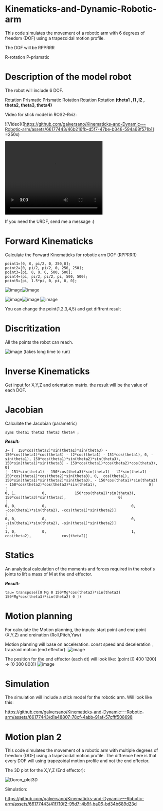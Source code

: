 # Kinematicks-and-Dynamic-Robotic-arm
This code simulates the movement of a robotic arm with 6 degrees of freedom (DOF) using a trapezoidal motion profile.

The DOF will be RPPRRR

R-rotation
P-prismatic

# Description of the model robot
The robot will include 6 DOF.

Rotation Prismatic Prismatic Rotation Rotation Rotation
**(theta1 , l1 ,l2 , theta2, theta3, theta4)**

Video for stick model in ROS2-Rviz:

![Video]([https://github.com/galversano/Kinematicks-and-Dynamic---Robotic-arm/assets/66177443/46b216fb-d5f7-47be-b348-594a68f571b1] =250x)

<video width="320" height="240" controls>
  <source src="https://github.com/galversano/Kinematicks-and-Dynamic---Robotic-arm/raw/main/assets/66177443/6d6b4562-a33b-4b2d-9796-259b186d10c2.mp4" type="video/mp4">
  Your browser does not support the video tag.
</video>





If you need the URDF, send me a message :)


# Forward Kinematicks
Calculate the Forward Kinematicks for robotic arm DOF (RPPRRR)

    point1=[0, 0, pi/2, 0, 250,0];
    point2=[0, pi/2, pi/2, 0, 250, 250];
    point3=[pi, 0, 0, 0, 500, 500];
    point4=[pi, pi/2, pi/2, pi, 500, 500];
    point5=[pi, 1.5*pi, 0, pi, 0, 0];

![image](https://github.com/galversano/Kinematicks-and-Dynamic---Robotic-arm/assets/66177443/2cd94530-bdd9-4cee-96d3-244e071bf2a0)![image](https://github.com/galversano/Kinematicks-and-Dynamic---Robotic-arm/assets/66177443/793c650c-1c64-46a1-b082-d7398d3df567)

![image](https://github.com/galversano/Kinematicks-and-Dynamic---Robotic-arm/assets/66177443/c2f29975-0c4d-4303-aad0-25edc0f66b10)![image](https://github.com/galversano/Kinematicks-and-Dynamic---Robotic-arm/assets/66177443/3f8a355b-3e9c-42d0-ac5e-57615373feea)
![image](https://github.com/galversano/Kinematicks-and-Dynamic---Robotic-arm/assets/66177443/6018ec23-0c18-4ee2-b026-51c3b0f2113f)


You can change the point(1,2,3,4,5) and get diffrent result

# Discritization
All the points the robot can reach. 

![image](https://github.com/galversano/Kinematicks-and-Dynamic---Robotic-arm/assets/66177443/e52abb79-4db8-4f20-9797-992a3ef12849)
(takes long time to run)


# Inverse Kinematicks
Get input for X,Y,Z and orientation matrix.
the result will be the value of each DOF.


# Jacobian 
Calculate the Jacobian (parametric) 

  ```syms theta1 theta2 theta3 theta4 ; ```
  
  
  ***Result:***
 ``` 
J= [  150*cos(theta2)*sin(theta1)*sin(theta3) - 150*cos(theta1)*cos(theta3) - l2*cos(theta1) - 151*cos(theta1), 0, -sin(theta1), 150*cos(theta1)*sin(theta2)*sin(theta3),   150*sin(theta1)*sin(theta3) - 150*cos(theta1)*cos(theta2)*cos(theta3),                        0]
[- 151*sin(theta1) - 150*cos(theta3)*sin(theta1) - l2*sin(theta1) - 150*cos(theta1)*cos(theta2)*sin(theta3), 0,  cos(theta1), 150*sin(theta1)*sin(theta2)*sin(theta3), - 150*cos(theta1)*sin(theta3) - 150*cos(theta2)*cos(theta3)*sin(theta1),                        0]
[                                                                                                         0, 1,            0,             150*cos(theta2)*sin(theta3),                                             150*cos(theta3)*sin(theta2),                        0]
[                                                                                                         0, 0,            0,                                       0,                                                -cos(theta1)*sin(theta2), -cos(theta1)*sin(theta2)]
[                                                                                                         0, 0,            0,                                       0,                                                -sin(theta1)*sin(theta2), -sin(theta1)*sin(theta2)]
[                                                                                                         1, 0,            0,                                       1,                                                             cos(theta2),              cos(theta2)]
```

# Statics
An analytical calculation of the moments and forces required in the robot's joints to lift a mass of M at the end effector.

  ***Result:***

```tau= transpose([0 Mg 0 150*Mg*cos(theta2)*sin(theta3) 150*Mg*cos(theta3)*sin(theta2) 0 ])```

# Motion planning 
For calculate the Motion planning, the inputs: start point and end point (X,Y,Z) and oreination (Roll,Pitch,Yaw)

Motion planning will base on acceleration. const speed and deceleration , trapzoid motion (end effector):
![image](https://github.com/galversano/Kinematicks-and-Dynamic---Robotic-arm/assets/66177443/2814d2e3-d9dc-4bd0-bee1-b91fa2befafb)


The position for the end effector (each dt) will look like:
(point [0 400 1200] -> [0 300 800])
![image](https://github.com/galversano/Kinematicks-and-Dynamic---Robotic-arm/assets/66177443/7448d1cf-8701-451d-812c-be22e6ba2e66)

# Simulation
The simulation will include a stick model for the robotic arm.
Will look like this:




https://github.com/galversano/Kinematicks-and-Dynamic---Robotic-arm/assets/66177443/d1a48807-78cf-4abb-91af-57cfff508698



# Motion plan 2
This code simulates the movement of a robotic arm with multiple degrees of freedom (DOF) using a trapezoidal motion profile.
The diffrence here is that every DOF will using trapezoidal motion profile and not the end effector.

The 3D plot for the X,Y,Z (End effector):

![Doron_plot3D](https://github.com/galversano/Kinematicks-and-Dynamic---Robotic-arm/assets/66177443/d4654b8c-f734-4b68-a3ba-80678cfb00bf)

Simulation:

https://github.com/galversano/Kinematicks-and-Dynamic---Robotic-arm/assets/66177443/41f710f2-95d7-4b9f-ba06-bd34b689d23d





